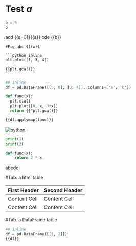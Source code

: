 # Test $a$

```python
b = 9
b
```

acd {{a=3}}{{a}} cde {{b}}

~~~
#Fig abc $f(x)$

```python inline
plt.plot([1, 3, 4])

{{plt.gca()}}
```
~~~

```python
## inline
df = pd.DataFrame([[5, 0], [3, 4]], columns=['a', 'b'])

def func(x):
  plt.cla()
  plt.plot([0, x, 3*x])
  return {{^plt.gca()}}

{{df.applymap(func)}}
```

![python](hello.func)

~~~python
print(1)
print(2)

def func(x):
    return 2 * x
~~~

abcde

#Tab. a html table

First Header | Second Header
------------ | -------------
Content Cell | Content Cell
Content Cell | Content Cell

#Tab. a DataFrame table

<!-- begin -->
```python
## inline
df = pd.DataFrame([[1, 2]])
{{df}}
```
<!-- end -->
